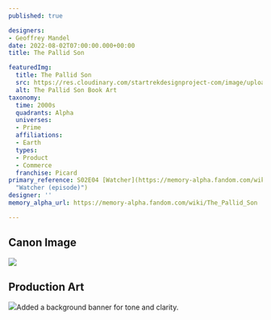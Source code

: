 ```yaml
---
published: true

designers:
- Geoffrey Mandel
date: 2022-08-02T07:00:00.000+00:00
title: The Pallid Son

featuredImg:
  title: The Pallid Son
  src: https://res.cloudinary.com/startrekdesignproject-com/image/upload/v1659472188/The-Pallid-Son.png
  alt: The Pallid Son Book Art
taxonomy:
  time: 2000s
  quadrants: Alpha
  universes:
  - Prime
  affiliations:
  - Earth
  types:
  - Product
  - Commerce
  franchise: Picard
primary_reference: S02E04 [Watcher](https://memory-alpha.fandom.com/wiki/Watcher_(episode)
  "Watcher (episode)")
designer: ''
memory_alpha_url: https://memory-alpha.fandom.com/wiki/The_Pallid_Son

---
```

## Canon Image 

![](https://res.cloudinary.com/startrekdesignproject-com/image/upload/v1659472188/The-Pallid-Son_PIC-2x4-1.jpg)

## Production Art

![](https://res.cloudinary.com/startrekdesignproject-com/image/upload/v1659472188/Pallid-Son-ProdArt.jpg)Added a background banner for tone and clarity.